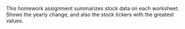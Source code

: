 This homework assignment summarizes stock data on each worksheet.
Shows the yearly change, and also the stock tickers with the greatest values.
